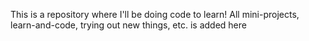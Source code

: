 This is a repository where I'll be doing code to learn!
All mini-projects, learn-and-code, trying out new things, etc. is added here
